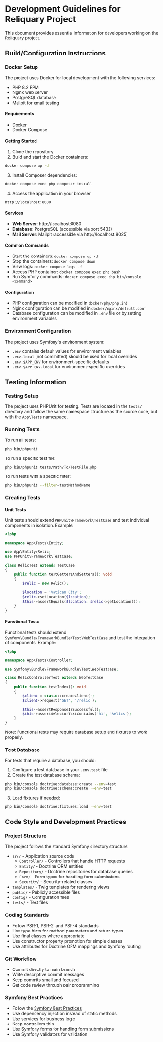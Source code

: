 # Development Guidelines for Reliquary Project

This document provides essential information for developers working on the Reliquary project.

## Build/Configuration Instructions

### Docker Setup

The project uses Docker for local development with the following services:

- PHP 8.2 FPM
- Nginx web server
- PostgreSQL database
- Mailpit for email testing

#### Requirements

- Docker
- Docker Compose

#### Getting Started

1. Clone the repository
2. Build and start the Docker containers:

```bash
docker compose up -d
```

3. Install Composer dependencies:

```bash
docker compose exec php composer install
```

4. Access the application in your browser:

```
http://localhost:8080
```

#### Services

- **Web Server**: http://localhost:8080
- **Database**: PostgreSQL (accessible via port 5432)
- **Mail Server**: Mailpit (accessible via http://localhost:8025)

#### Common Commands

- Start the containers: `docker compose up -d`
- Stop the containers: `docker compose down`
- View logs: `docker compose logs -f`
- Access PHP container: `docker compose exec php bash`
- Run Symfony commands: `docker compose exec php bin/console <command>`

#### Configuration

- PHP configuration can be modified in `docker/php/php.ini`
- Nginx configuration can be modified in `docker/nginx/default.conf`
- Database configuration can be modified in `.env` file or by setting environment variables

### Environment Configuration

The project uses Symfony's environment system:

- `.env` contains default values for environment variables
- `.env.local` (not committed) should be used for local overrides
- `.env.$APP_ENV` for environment-specific defaults
- `.env.$APP_ENV.local` for environment-specific overrides

## Testing Information

### Testing Setup

The project uses PHPUnit for testing. Tests are located in the `tests/` directory and follow the same namespace structure as the source code, but with the `App\Tests` namespace.

### Running Tests

To run all tests:

```bash
php bin/phpunit
```

To run a specific test file:

```bash
php bin/phpunit tests/Path/To/TestFile.php
```

To run tests with a specific filter:

```bash
php bin/phpunit --filter=testMethodName
```

### Creating Tests

#### Unit Tests

Unit tests should extend `PHPUnit\Framework\TestCase` and test individual components in isolation. Example:

```php
<?php

namespace App\Tests\Entity;

use App\Entity\Relic;
use PHPUnit\Framework\TestCase;

class RelicTest extends TestCase
{
    public function testGettersAndSetters(): void
    {
        $relic = new Relic();
        
        $location = 'Vatican City';
        $relic->setLocation($location);
        $this->assertEquals($location, $relic->getLocation());
    }
}
```

#### Functional Tests

Functional tests should extend `Symfony\Bundle\FrameworkBundle\Test\WebTestCase` and test the integration of components. Example:

```php
<?php

namespace App\Tests\Controller;

use Symfony\Bundle\FrameworkBundle\Test\WebTestCase;

class RelicControllerTest extends WebTestCase
{
    public function testIndex(): void
    {
        $client = static::createClient();
        $client->request('GET', '/relic');

        $this->assertResponseIsSuccessful();
        $this->assertSelectorTextContains('h1', 'Relics');
    }
}
```

Note: Functional tests may require database setup and fixtures to work properly.

### Test Database

For tests that require a database, you should:

1. Configure a test database in your `.env.test` file
2. Create the test database schema:

```bash
php bin/console doctrine:database:create --env=test
php bin/console doctrine:schema:create --env=test
```

3. Load fixtures if needed:

```bash
php bin/console doctrine:fixtures:load --env=test
```

## Code Style and Development Practices

### Project Structure

The project follows the standard Symfony directory structure:

- `src/` - Application source code
  - `Controller/` - Controllers that handle HTTP requests
  - `Entity/` - Doctrine ORM entities
  - `Repository/` - Doctrine repositories for database queries
  - `Form/` - Form types for handling form submissions
  - `Security/` - Security-related classes
- `templates/` - Twig templates for rendering views
- `public/` - Publicly accessible files
- `config/` - Configuration files
- `tests/` - Test files

### Coding Standards

- Follow PSR-1, PSR-2, and PSR-4 standards
- Use type hints for method parameters and return types
- Use final classes where appropriate
- Use constructor property promotion for simple classes
- Use attributes for Doctrine ORM mappings and Symfony routing

### Git Workflow

- Commit directly to main branch
- Write descriptive commit messages
- Keep commits small and focused
- Get code review through pair programming

### Symfony Best Practices

- Follow the [Symfony Best Practices](https://symfony.com/doc/current/best_practices.html)
- Use dependency injection instead of static methods
- Use services for business logic
- Keep controllers thin
- Use Symfony forms for handling form submissions
- Use Symfony validators for validation